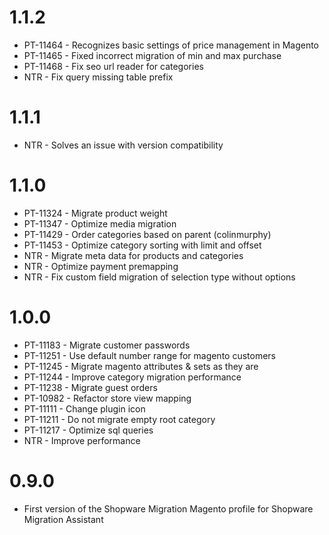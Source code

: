 # 1.1.2
- PT-11464 - Recognizes basic settings of price management in Magento
- PT-11465 - Fixed incorrect migration of min and max purchase
- PT-11468 - Fix seo url reader for categories
- NTR - Fix query missing table prefix

# 1.1.1
- NTR - Solves an issue with version compatibility

# 1.1.0
- PT-11324 - Migrate product weight
- PT-11347 - Optimize media migration
- PT-11429 - Order categories based on parent (colinmurphy)
- PT-11453 - Optimize category sorting with limit and offset
- NTR - Migrate meta data for products and categories
- NTR - Optimize payment premapping
- NTR - Fix custom field migration of selection type without options

# 1.0.0
- PT-11183 - Migrate customer passwords
- PT-11251 - Use default number range for magento customers
- PT-11245 - Migrate magento attributes & sets as they are
- PT-11244 - Improve category migration performance
- PT-11238 - Migrate guest orders
- PT-10982 - Refactor store view mapping
- PT-11111 - Change plugin icon
- PT-11211 - Do not migrate empty root category
- PT-11217 - Optimize sql queries
- NTR - Improve performance

# 0.9.0
- First version of the Shopware Migration Magento profile for Shopware Migration Assistant
